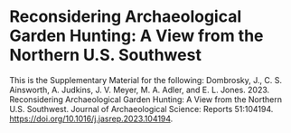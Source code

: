 # Reconsidering Archaeological Garden Hunting: A View from the Northern U.S. Southwest 
This is the Supplementary Material for the following:
Dombrosky, J., C. S. Ainsworth, A. Judkins, J. V. Meyer, M. A. Adler, and E. L. Jones. 2023. Reconsidering Archaeological Garden Hunting: A View from the Northern U.S. Southwest. Journal of Archaeological Science: Reports 51:104194. https://doi.org/10.1016/j.jasrep.2023.104194.
